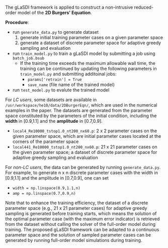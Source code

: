 The gLaSDI framework is applied to construct a non-intrusive reduced-order model of the **2D Burgers' Equation**.


**Procedure**:
- run `generate_data.py` to generate dataset
    1. generate initial training parameter cases on a given parameter space
    2. generate a dataset of discrete parameter space for adaptive greedy sampling and evaluation
- run `train_model.py` to train a gLaSDI model by submitting a job using `batch_job.bsub`
    - If the training time exceeds the maximum allowable wall time, the training can be continued by
    updating the following parameters in `train_model.py` and submitting additoinal jobs:
        - `params['retrain'] = True`
        - `save_name` (file name of the trained model)
- run `test_model.py` to evalute the trained model


For *LC users*, some datasets are available in `/usr/workspace/he10/data/2DBurgerEqn/`, which are used in the numerical examples in the paper. The datasets are generated from the parameter space constituted by the parameters of the initial condition, including the **width** in [0.9,1.1] and the **amplitude** in [0.7,0.9].
- `local4_Re10000_tstop1.0_nt200_nx60.p`: 2 x 2 parameter cases on the given parameter space, which are initial parameter cases located at the corners of the parameter space
- `local441_Re10000_tstop1.0_nt200_nx60.p`: 21 x 21 parameter cases on the given parameter space; a dataset of discrete parameter space for adaptive greedy sampling and evaluation


For *non-LC users*, the data can be generated by running `generate_data.py`. For example, to generate n x n discrete parameter cases with the width in [0.9,1.1] and the amplitude in [0.7,0.9], one can set
- `width = np.linspace(0.9,1.1,n)`
- `amp = np.linspace(0.7,0.9,n)`


Note that to enhance the training efficiency, the dataset of a discrete parameter space (e.g., 21 x 21 parameter cases) for adaptive greedy sampling is generated before training starts, which means the solution of the optimal parameter case (with the maximum error indicator) is retrieved from the dataset without calling the solver of the full-order model during training. The proposed gLaSDI framework can be adapted to a continuous parameter space and the solution of sampled parameter cases can be generated by running full-order model simulations during training.

